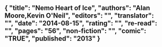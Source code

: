 {
 "title": "Nemo Heart of Ice",
 "authors": "Alan Moore,Kevin O'Neil",
 "editors": "",
 "translator": "",
 "date": "2014-08-15",
 "rating": "",
 "re-read": "",
 "pages": "56",
 "non-fiction": "",
 "comic": "TRUE",
 "published": "2013"
}
---


